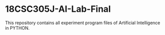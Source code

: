 # 18CSC305J-AI-Lab-Final
This repository contains all experiment program files of Artificial Intelligence in PYTHON.
